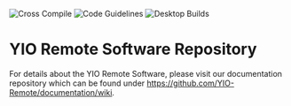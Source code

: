 ![Cross Compile](https://github.com/YIO-Remote/remote-software/workflows/Cross%20Compile/badge.svg?branch=develop) ![Code Guidelines](https://github.com/YIO-Remote/remote-software/workflows/Code%20Guidelines/badge.svg?branch=develop) ![Desktop Builds](https://github.com/YIO-Remote/remote-software/workflows/QMake%20Build%20Matrix/badge.svg?branch=develop)

# YIO Remote Software Repository

For details about the YIO Remote Software, please visit our documentation repository which can be found under
<https://github.com/YIO-Remote/documentation/wiki>.
